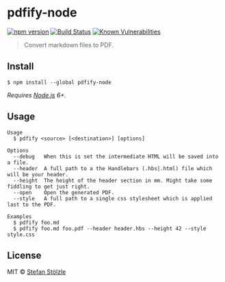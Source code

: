 # pdfify-node
[![npm version](https://badge.fury.io/js/pdfify-node.svg)](https://badge.fury.io/js/pdfify-node) [![Build Status](https://travis-ci.org/stoe/pdfify-node.svg?branch=master)](https://travis-ci.org/stoe/pdfify-node) [![Known Vulnerabilities](https://snyk.io/test/github/stoe/pdfify-node/1a02fcfc15cd9550c6d5629a6719324d381681e2/badge.svg)](https://snyk.io/test/github/stoe/pdfify-node/1a02fcfc15cd9550c6d5629a6719324d381681e2)

> Convert markdown files to PDF.


## Install
```
$ npm install --global pdfify-node
```

_Requires [Node.js](https://nodejs.org) 6+._


## Usage
```shell
Usage
  $ pdfify <source> [<destination>] [options]

Options
  --debug   When this is set the intermediate HTML will be saved into a file.
  --header  A full path to a the Handlebars (.hbs|.html) file which will be your header.
  --height  The height of the header section in mm. Might take some fiddling to get just right.
  --open    Open the generated PDF.
  --style   A full path to a single css stylesheet which is applied last to the PDF.

Examples
  $ pdfify foo.md
  $ pdfify foo.md foo.pdf --header header.hbs --height 42 --style style.css
```


## License
MIT © [Stefan Stölzle](https://github.com/stoe)
